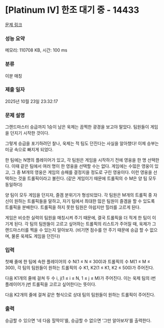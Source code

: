 # [Platinum IV] 한조 대기 중 - 14433 

[문제 링크](https://www.acmicpc.net/problem/14433) 

### 성능 요약

메모리: 110708 KB, 시간: 100 ms

### 분류

이분 매칭

### 제출 일자

2025년 10월 23일 23:32:17

### 문제 설명

<p>그랜드마스터 승급까지 1승이 남은 욱제는 끔찍한 광경을 보고야 말았다. 팀원들이 게임을 던지기 시작한 것이다.</p>

<p>그렇게 승급을 포기하려던 찰나, 욱제는 적 팀도 던진다는 사실을 알아챘다! 이제 승부는 미궁 속으로 빠지게 되었다.</p>

<p>한 팀에는 N명의 플레이어가 있고, 각 팀원은 게임을 시작하기 전에 영웅을 한 명 선택한다. 이때 같은 팀에서 여러 명이 한 영웅을 선택할 수는 없다. 게임에는 수많은 영웅이 있고, 그 중 M개의 영웅은 게임의 승패를 결정지을 정도로 구린 영웅이다. 이런 영웅을 선택하는 것을 트롤픽이라고 불린다. (같은 게임이기 때문에 트롤픽의 수 M은 양 팀 모두 동일하다)</p>

<p>양 팀이 모두 게임을 던지자, 즐겜 분위기가 형성되었다. 각 팀원은 M개의 트롤픽 중 자신이 원하는 트롤픽들을 말하고, 자기 팀에서 최대한 많은 팀원이 즐겜을 할 수 있도록 트롤픽을 분배한다. 트롤픽을 하지 못한 팀원은 아쉽지만 힐러를 고르게 된다.</p>

<p>게임은 비슷한 실력의 팀원을 매칭시켜 주기 때문에, 결국 트롤픽을 더 적게 한 팀이 이기게 된다. 각 팀의 팀원들이 고르고 싶어하는 트롤픽의 리스트가 주어질 때, 욱제가 그랜드마스터를 찍을 수 있는지 알아보자. (비기면 점수를 안 주기 때문에 승급 할 수 없으며, 물론 욱제도 게임을 던진다)</p>

### 입력 

 <p>첫째 줄에 한 팀에 속한 플레이어의 수 N(1 ≤ N ≤ 300)과 트롤픽의 수 M(1 ≤ M ≤ 300), 각 팀의 팀원들이 원하는 트롤픽의 수 K1, K2(1 ≤ K1, K2 ≤ 500)가 주어진다.</p>

<p>다음 K1개의 줄에 걸쳐 두 수 i, j(1 ≤ i ≤ N, 1 ≤ j ≤ M)가 주어진다. 이는 욱제 팀의 i번 플레이어가 j번 트롤픽을 고르고 싶어한다는 뜻이다.</p>

<p>다음 K2개의 줄에 걸쳐 같은 형식으로 상대 팀의 팀원들이 원하는 트롤픽이 주어진다.</p>

### 출력 

 <p>승급할 수 있으면 ‘네 다음 힐딱이’를, 승급할 수 없으면 ‘그만 알아보자’를 출력한다.</p>

